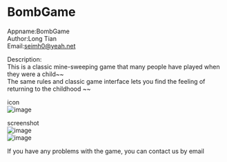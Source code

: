 # BombGame
Appname:BombGame<br/>
Author:Long Tian<br/>
Email:seimh0@yeah.net<br/>

Description:<br/>
This is a classic mine-sweeping game that many people have played when they were a child~~ <br/>
The same rules and classic game interface lets you find the feeling of returning to the childhood ~~

icon<br/>
![image](https://github.com/2219599254/BombGame/blob/master/BombGame/image/icon_start2.png)

screenshot<br/>
![image](https://github.com/2219599254/BombGame/blob/master/BombGame/image/page1.png)
<br/>
![image](https://github.com/2219599254/BombGame/blob/master/BombGame/image/page2.png)

If you have any problems with the game, you can contact us by email
